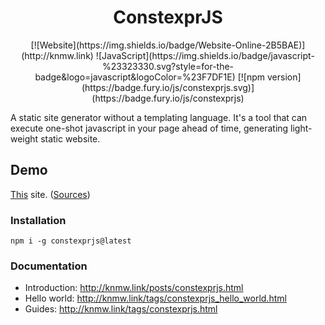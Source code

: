 <h1 align="center">ConstexprJS</h1>
<p align="center">
[![Website](https://img.shields.io/badge/Website-Online-2B5BAE)](http://knmw.link)
![JavaScript](https://img.shields.io/badge/javascript-%23323330.svg?style=for-the-badge&logo=javascript&logoColor=%23F7DF1E)
[![npm version](https://badge.fury.io/js/constexprjs.svg)](https://badge.fury.io/js/constexprjs)
</p>

A static site generator without a templating language. It's a tool that can execute one-shot javascript in your page
ahead of time, generating light-weight static website.

## Demo

[This](http://knmw.link) site. ([Sources](https://github.com/amokfa/knmw.link.src))

### Installation

    npm i -g constexprjs@latest

### Documentation

* Introduction: http://knmw.link/posts/constexprjs.html
* Hello world: http://knmw.link/tags/constexprjs_hello_world.html
* Guides: http://knmw.link/tags/constexprjs.html